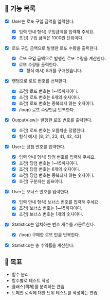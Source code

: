 ## 🚀 기능 목록

- [x] User는 로또 구입 금액을 입력한다.

  - [x] 입력 안내 형식) 구입금액을 입력해 주세요.
  - [x] 조건) 구입 금액은 1000원 단위이다.

- [x] 로또 구입 금액으로 발행한 로또 수량을 출력한다.

  - [x] 로또 구입 금액으로 발행한 로또 수량을 계산한다.
  - [x] 로또 수량을 출력한다.
    - [x] 형식 예시) 8개를 구매했습니다.

- [x] 랜덤으로 로또 번호를 선택한다.

  - [x] 조건) 로또 번호는 1~45까지이다.
  - [x] 조건) 로또 번호는 6개의 숫자이다.
  - [x] 조건) 로또 번호는 중복되지 않는 숫자이다.
  - [x] /loop) 로또 수량만큼 반복한다.

- [x] OutputView는 발행한 로또 번호를 출력한다.

  - [x] 조건) 로또 번호는 오름차순 정렬한다.
  - [x] 형식 예시) [8, 21, 23, 41, 42, 43]

- [x] User는 당첨 번호를 입력한다.

  - [x] 입력 안내 형식) 당첨 번호를 입력해 주세요.
  - [x] 조건) 당첨 번호는 1~45까지이다.
  - [x] 조건) 당첨 번호는 6개의 숫자이다.
  - [x] 조건) 당첨 번호는 중복되지 않는 숫자이다.
  - [x] 조건) 구분자는 쉼표이다.

- [x] User는 보너스 번호를 입력한다.

  - [x] 입력 안내 형식) 보너스 번호를 입력해 주세요.
  - [x] 조건) 보너스 번호는 1~45까지이다.
  - [x] 조건) 보너스 번호는 1개의 숫자이다.

- [x] Statistics는 일치하는 번호 개수를 카운트한다.

  - [x] /loop) 구매한 로또 만큼 반복한다.

- [x] Statistics는 총 수익률을 계산한다.

## 📌 목표

- 함수 분리
- 함수별로 테스트 작성
- 클래스(객체)를 분리하는 연습
- 도메인 로직에 대한 단위 테스트를 작성하는 연습
